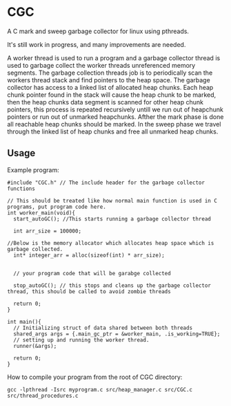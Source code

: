 # CGC
A C mark and sweep garbage collector for linux using pthreads. 

It's still work in progress, and many improvements are needed.

A worker thread is used to run a program and a garbage collector thread is used to garbage collect the worker threads unreferenced memory segments. The garbage collection threads job is to periodically scan the workers thread stack and find pointers to the heap space. The garbage collector has access to a linked list of allocated heap chunks. Each heap chunk pointer found in the stack will cause the heap chunk to be marked, then the heap chunks data segment is scanned for other heap chunk pointers, this process is repeated recursively untill we run out of heapchunk pointers or run out of unmarked heapchunks. Afther the mark phase is done all reachable heap chunks should be marked. In the sweep phase we travel through the linked list of heap chunks and free all unmarked heap chunks. 

## Usage

Example program:

```
#include "CGC.h" // The include header for the garbage collector functions

// This should be treated like how normal main function is used in C programs, put program code here.
int worker_main(void){
  start_autoGC(); //This starts running a garbage collector thread

  int arr_size = 100000;

//Below is the memory allocator which allocates heap space which is garbage collected.
  int* integer_arr = alloc(sizeof(int) * arr_size);


  // your program code that will be garabge collected

  stop_autoGC(); // this stops and cleans up the garbage collector thread, this should be called to avoid zombie threads

  return 0;
}

int main(){
  // Initializing struct of data shared between both threads
  shared_args args = {.main_gc_ptr = &worker_main, .is_working=TRUE};
  // setting up and running the worker thread.
  runner(&args);
  
  return 0;
}
```

How to compile your program from the root of CGC directory:
```
gcc -lpthread -Isrc myprogram.c src/heap_manager.c src/CGC.c src/thread_procedures.c

```




